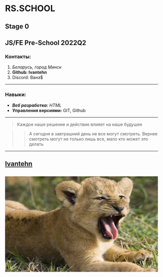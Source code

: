 # RS.SCHOOL
## Stage 0
## __JS/FE Pre-School 2022Q2__
### __Контакты:__
 1. _Беларусь, город Минск_
 2. __Github: Ivantehn__
 3. Discord: Ванэ$
 --- 
### Навыки:
- ___Веб разработка:___ _HTML_
- __Управления версиями:__ GIT, Github
***
> Каждое наше решение и  действие влияет на наше будушее

>> А сегодня в завтрашний день не все могут смотреть. Вернее смотреть могут не только лишь все, мало кто может это делать
---
[Ivantehn](https://github.com/Ivantehn)
---
![Ссылка на меня](img/1380310923-lvitsi-ch2--32.jpg)
---
